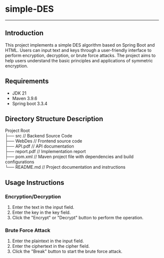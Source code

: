 # simple-DES

---

## Introduction

This project implements a simple DES algorithm based
on Spring Boot and HTML. Users can input text and keys
through a user-friendly interface to perform encryption,
decryption, or brute force attacks. The project aims to
help users understand the basic principles and applications
of symmetric encryption.

## Requirements

- JDK 21
- Maven 3.9.6
- Spring boot 3.3.4

## Directory Structure Description

Project Root  
├── src // Backend Source Code  
├── WebDes // Frontend source code  
├── API.pdf // API documentation  
├── report.pdf // Implementation report     
├── pom.xml // Maven project file with dependencies and build configurations  
└── README.md // Project documentation and instructions

## Usage Instructions

### Encryption/Decryption

1. Enter the text in the input field.
2. Enter the key in the key field.
3. Click the "Encrypt" or "Decrypt" button to perform the operation.

### Brute Force Attack

1. Enter the plaintext in the input field.
2. Enter the ciphertext in the cipher field.
3. Click the "Break" button to start the brute force attack.
